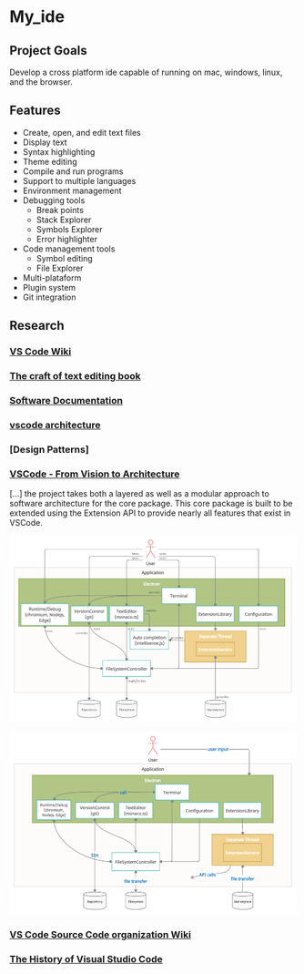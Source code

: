 # My_ide

## Project Goals

Develop a cross platform ide capable of running on mac, windows, linux, and the browser.


## Features

- Create, open, and edit text files
- Display text
- Syntax highlighting
- Theme editing
- Compile and run programs
- Support to multiple languages
- Environment management
- Debugging tools
	- Break points
	- Stack Explorer
	- Symbols Explorer
	- Error highlighter
- Code management tools
	- Symbol editing
	- File Explorer
- Multi-plataform
- Plugin system
- Git integration


## Research

### [VS Code Wiki](https://github.com/microsoft/vscode/wiki)

###  [The craft of text editing book](https://www.finseth.com/craft/craft.pdf)

### [Software Documentation](https://www.workingsoftware.dev/software-architecture-documentation-the-ultimate-guide/)

### [vscode architecture](https://dev.to/ninglo/vscode-architecture-analysis-electron-project-cross-platform-best-practices-g2j)

### [Design Patterns]

### [VSCode - From Vision to Architecture](https://2021.desosa.nl/projects/vscode/posts/essay2/)

[...] the project takes both a layered as well as a modular approach to software architecture for the core package. This core package is built to be extended using the Extension API to provide nearly all features that exist in VSCode.

![Component View](./.github/images/component_view.png)

![Connector View](./.github/images/connector_view.png)

### [VS Code Source Code organization Wiki](https://github.com/microsoft/vscode/wiki/Source-Code-Organization)

### [The History of Visual Studio Code](https://www.youtube.com/watch?v=Tw8l0WzQxmY)